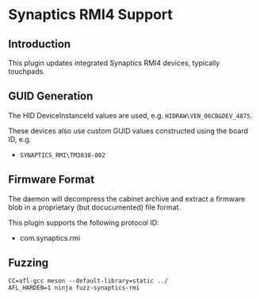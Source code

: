 Synaptics RMI4 Support
======================

Introduction
------------

This plugin updates integrated Synaptics RMI4 devices, typically touchpads.

GUID Generation
---------------

The HID DeviceInstanceId values are used, e.g. `HIDRAW\VEN_06CB&DEV_4875`.

These devices also use custom GUID values constructed using the board ID, e.g.

 * `SYNAPTICS_RMI\TM3038-002`

Firmware Format
---------------

The daemon will decompress the cabinet archive and extract a firmware blob in
a proprietary (but docucumented) file format.

This plugin supports the following protocol ID:

 * com.synaptics.rmi

Fuzzing
-------

    CC=afl-gcc meson --default-library=static ../
    AFL_HARDEN=1 ninja fuzz-synaptics-rmi
